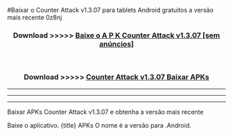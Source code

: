 #Baixar o Counter Attack v1.3.07  para tablets Android gratuitos a versão mais recente 0z8nj


<div align="center">
<h3>Download >>>>> <a href="https://pt-web.web.app/?pt= Counter Attack v1.3.07">Baixe o A P K Counter Attack v1.3.07 [sem anúncios]</a></h3><br>

<h3>Download >>>>> <a href="https://pt-web.web.app/?pt= Counter Attack v1.3.07">Counter Attack v1.3.07 Baixar APKs</a></h3>
</div>

----------------------------------------------------------

----------------------------------------------------------

----------------------------------------------------------

Baixar APKs Counter Attack v1.3.07 e obtenha a versão mais recente

Baixe o aplicativo. {title} APKs O nome é a versão para .Android.


